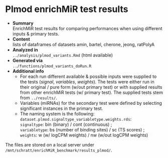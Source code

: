 # Plmod enrichMiR test results  
- **Summary**  
EnrichMiR test results for comparing performances when using different inputs & primary tests.
- **Content**  
lists of dataframes of datasets amin, bartel, cherone, jeong, ratPolyA
- **Analyzed in**  
`../analysis/plmod_variants.Rmd` (html available)
- **Generated via**  
`../functions/plmod_variants_doRun.R`
- **Additional info**  
  - For each run different available & possible inputs were supplied to the tests (*signal*, *variables*, *weights*). The tests were either run in their original / pure form (w/out primary test) or with supplied results from other enrichMiR tests (w/ primary test). The supplied tests stem from `../results/`.    
  - Variables (miRNAs) for the secondary test were defined by selecting significant instances in the primary test.   
  - The naming system is the following: `dataset.plmod.signaltype_variabletype.weights.rds`:   
    `signaltype`: bin (binary) / cont (continuous) ;  
    `variabletype`: bs (number of binding sites) / sc (TS scores) ;  
    `weights`: w (w/ logCPM weights) / nw (w/out logCPM weights)    

The files are stored on a local server under `/mnt/schratt/enrichMiR_benchmark/results_plmod/`.

